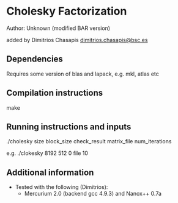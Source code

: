 # Cholesky Factorization

Author: Unknown (modified BAR version)

added by Dimitrios Chasapis <dimitrios.chasapis@bsc.es>

## Dependencies
Requires some version of blas and lapack, e.g. mkl, atlas etc

## Compilation instructions
make

## Running instructions and inputs

./cholesky size block_size check_result matrix_file num_iterations

e.g. ./clokesky 8192 512 0 file 10

## Additional information

- Tested with the following (Dimitrios):
  	* Mercurium 2.0 (backend gcc 4.9.3) and Nanox++ 0.7a

